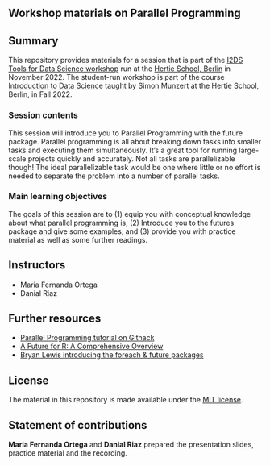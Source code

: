 ## Workshop materials on Parallel Programming 


## Summary

This repository provides materials for a session that is part of the [I2DS Tools for Data Science workshop](https://github.com/intro-to-data-science-22-workshop) run at the [Hertie School, Berlin](https://www.hertie-school.org/en/) in November 2022. The student-run workshop is part of the course [Introduction to Data Science](https://github.com/intro-to-data-science-22) taught by Simon Munzert at the Hertie School, Berlin, in Fall 2022.

### Session contents

This session will introduce you to Parallel Programming with the future package. Parallel programming is all about breaking down tasks into smaller tasks and executing them simultaneously. It’s a great tool for running large-scale projects quickly and accurately. Not all tasks are parallelizable though! The ideal parallelizable task would be one where little or no effort is needed to separate the problem into a number of parallel tasks.

### Main learning objectives

The goals of this session are to (1) equip you with conceptual knowledge about what parallel programming is, (2) Introduce you to the futures package and give some examples, and (3) provide you with practice material as well as some further readings.


## Instructors

- Maria Fernanda Ortega
- Danial Riaz



## Further resources

- [Parallel Programming tutorial on Githack](https://raw.githack.com/uo-ec607/lectures/master/12-parallel/12-parallel.html)
- [A Future for R: A Comprehensive Overview](https://cran.r-project.org/web/packages/future/vignettes/future-1-overview.html)
- [Bryan Lewis introducing the foreach & future packages](https://www.rstudio.com/resources/rstudioconf-2020/parallel-computing-with-r-using-foreach-future-and-other-packages/)


## License

The material in this repository is made available under the [MIT license](http://opensource.org/licenses/mit-license.php). 

## Statement of contributions

**Maria Fernanda Ortega** and **Danial Riaz** prepared the presentation slides, practice material and the recording.
